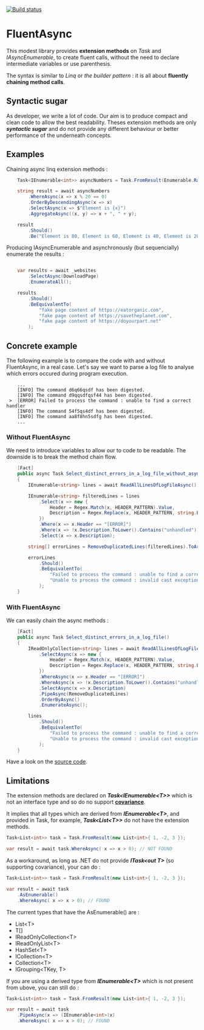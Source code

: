 [![Build status](https://ci.appveyor.com/api/projects/status/jwu4cocyv2q7vfda/branch/main?svg=true)](https://ci.appveyor.com/project/pierregillon/fluentasync/branch/main)

# FluentAsync
This modest library provides **extension methods** on *Task* and *IAsyncEnumerable*, to create fluent calls, 
without the need to declare intermediate variables or use parenthesis.

The syntax is similar to *Linq* or *the builder pattern* : it is all about **fluently chaining method calls**.

## Syntactic sugar
As developer, we write a lot of code. Our aim is to produce compact and clean code to allow the best readability.
Theses extension methods are only ***syntactic sugar*** and do not provide any different behaviour or better performance 
of the underneath concepts.

## Examples

Chaining async linq extension methods :

```csharp
    Task<IEnumerable<int>> asyncNumbers = Task.FromResult(Enumerable.Range(0, 100));

    string result = await asyncNumbers
        .WhereAsync(x => x % 20 == 0)
        .OrderByDescendingAsync(x => x)
        .SelectAsync(x => $"Element is {x}")
        .AggregateAsync((x, y) => x + ", " + y);

    result
        .Should()
        .Be("Element is 80, Element is 60, Element is 40, Element is 20, Element is 0");
```

Producing IAsyncEnumerable and asynchronously (but sequencially) enumerate the results :
```csharp

    var results = await _websites
        .SelectAsync(DownloadPage)
        .EnumerateAll();

    results
        .Should()
        .BeEquivalentTo(
            "fake page content of https://eatorganic.com",
            "fake page content of https://savetheplanet.com",
            "fake page content of https://doyourpart.net"
        );
```
## Concrete example
The following example is to compare the code with and without FluentAsync, in a real case.
Let's say we want to parse a log file to analyse which errors occured during program execution.
```
    ...
    [INFO] The command d6q66qsdf has been digested.
    [INFO] The command d9qqsdfqsf44 has been digested.
 >  [ERROR] Failed to process the command : unable to find a correct handler
    [INFO] The command 54f5qs4df has been digested.
    [INFO] The command aa8f8hn5sdfg has been digested.
    ...
```

### Without FluentAsync
We need to introduce variables to allow our to code to be readable.
The downside is to break the method chain flow.

```csharp
    [Fact]
    public async Task Select_distinct_errors_in_a_log_file_without_async_extension()
    {
        IEnumerable<string> lines = await ReadAllLinesOfLogFileAsync();

        IEnumerable<string> filteredLines = lines
            .Select(x => new {
                Header = Regex.Match(x, HEADER_PATTERN).Value,
                Description = Regex.Replace(x, HEADER_PATTERN, string.Empty).Trim()
            })
            .Where(x => x.Header == "[ERROR]")
            .Where(x => !x.Description.ToLower().Contains("unhandled"))
            .Select(x => x.Description);

        string[] errorLines = RemoveDuplicatedLines(filteredLines).ToArray();

        errorLines
            .Should()
            .BeEquivalentTo(
                "Failed to process the command : unable to find a correct handler",
                "Unable to process the command : invalid cast exception."
            );
    }
```

### With FluentAsync
We can easily chain the async methods :

```csharp
    [Fact]
    public async Task Select_distinct_errors_in_a_log_file()
    {
        IReadOnlyCollection<string> lines = await ReadAllLinesOfLogFileAsync()
            .SelectAsync(x => new {
                Header = Regex.Match(x, HEADER_PATTERN).Value,
                Description = Regex.Replace(x, HEADER_PATTERN, string.Empty).Trim()
            })
            .WhereAsync(x => x.Header == "[ERROR]")
            .WhereAsync(x => !x.Description.ToLower().Contains("unhandled"))
            .SelectAsync(x => x.Description)
            .PipeAsync(RemoveDuplicatedLines)
            .OrderByAsync()
            .EnumerateAsync();

        lines
            .Should()
            .BeEquivalentTo(
                "Failed to process the command : unable to find a correct handler",
                "Unable to process the command : invalid cast exception."
            );
    }
```

Have a look on the [source code](/FluentAsync.Tests/Examples/AsynchronouslyReadFileAndChainActions.cs).

## Limitations
The extension methods are declared on ***Task\<IEnumerable\<T>>*** which is not an interface type 
and so do no support **[covariance](https://docs.microsoft.com/en-us/dotnet/standard/generics/covariance-and-contravariance)**.

It implies that all types which are derived from ***IEnumerable\<T>***, and provided in Task, for example, ***Task<List\<T>>***
do not have the extension methods.

```csharp
Task<List<int>> task = Task.FromResult(new List<int>{ 1, -2, 3 });

var result = await task.WhereAsync( x => x > 0); // NOT FOUND
```

As a workaround, as long as .NET do not provide ***ITask\<out T>*** (so supporting covariance), your can do :

```csharp
Task<List<int>> task = Task.FromResult(new List<int>{ 1, -2, 3 });

var result = await task
    .AsEnumerable()
    .WhereAsync( x => x > 0); // FOUND
```

The current types that have the AsEnumerable() are :
* List\<T>
* T[]
* IReadOnlyCollection\<T>
* IReadOnlyList\<T>
* HashSet\<T>
* ICollection\<T>
* Collection\<T>
* IGrouping\<TKey, T>

If you are using a derived type from ***IEnumerable\<T>*** which is not present from ubove, you can still do :

```csharp
Task<List<int>> task = Task.FromResult(new List<int>{ 1, -2, 3 });

var result = await task
    .PipeAsync(x => (IEnumerable<int>)x)
    .WhereAsync( x => x > 0); // FOUND
```


